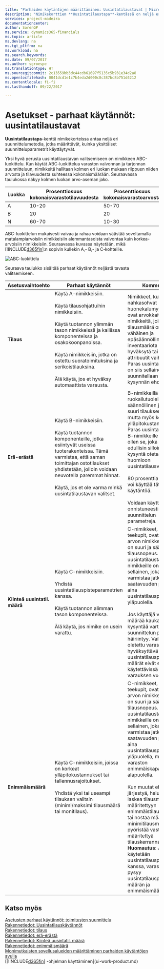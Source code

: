 ```yaml
---
title: "Parhaiden käytäntöjen määrittäminen: Uusintatilaustavat | Microsoft Docs"
description: "Nimikekorttien **Uusintatilaustapa**-kentässä on neljä eri suunnittelumenetelmää, jotka määrittävät, kuinka yksittäiset suunnitteluparametrit käyttäytyvät."
services: project-madeira
documentationcenter: 
author: SorenGP
ms.service: dynamics365-financials
ms.topic: article
ms.devlang: na
ms.tgt_pltfrm: na
ms.workload: na
ms.search.keywords: 
ms.date: 09/07/2017
ms.author: sgroespe
ms.translationtype: HT
ms.sourcegitcommit: 2c13559bb3dc44cdb61697f5135c5b931e34d2a8
ms.openlocfilehash: 0041dcd1e1c7b4eda2d000c8c387bc8b751d4212
ms.contentlocale: fi-fi
ms.lasthandoff: 09/22/2017

---
```

# <a name="setup-best-practices-reordering-policies"></a>Asetukset - parhaat käytännöt: uusintatilaustavat
**Uusintatilaustapa**-kenttä nimikekorteissa antaa neljä eri suunnittelumetodia, jotka määrittävät, kuinka yksittäiset suunnitteluparametrit käyttäytyvät.  

Yksi hyvä perusta uusintatilaustavan valitsemiseen on nimikkeen ABC-luokittelu. Kun käytät ABC-luokittelua varaston valvonnan ja tarjonnan suunnitteluun, nimikkeitä hallitaan kolmen eri luokan mukaan riippuen niiden arvosta ja tilavuudesta suhteessa kokonaismäärään. Seuraavassa taulukossa näkyy kolmen luokan arvo-aseman jako.

|Luokka|Prosenttiosuus kokonaisvarastotilavuudesta|Prosenttiosuus kokonaisvarastoarvosta|
|-----|-----------------------------|----------------------------|
|A|10-20|50-70|
|B|20|20|
|N|60-70|10-30|

ABC-luokittelun mukaisesti vaivaa ja rahaa voidaan säästää soveltamalla matalampiarvoisiin nimikkeisiin alemmantasoista valvontaa kuin korkea-arvoisiin nimikkeisiin. Seuraavassa kuvassa näytetään, mikä [!INCLUDE[d365fin](includes/d365fin_md.md)]:n sopivin kullekin A,- B,- ja C-kohteille.

![ABC-luokittelu](media/abc_classification.png "abc_classification")

Seuraava taulukko sisältää parhaat käytännöt neljästä tavasta valitsemiseen.  

|Asetusvaihtoehto|Parhaat käytännöt|Kommentti|  
|------------------|-------------------|-------------|  
|**Tilaus**|Käytä A-nimikkeisiin.<br /><br /> Käytä tilausohjattuihin nimikkeisiin.<br /><br /> Käytä tuotannon ylimmän tason nimikkeissä ja kalliissa komponenteissa ja osakokoonpanoissa.<br /><br /> Käytä nimikkeisiin, jotka on ostettu suoratoimituksina ja serikoistilauksina.<br /><br /> Älä käytä, jos et hyväksy automaattista varausta.|Nimikkeet, kuten nahkasohvat huonekalumyymälässä, ovat arvokkaita nimikkeitä, joiden tilausmäärä on vähäinen ja epäsäännöllinen, joten inventaariota ei hyväksytä tai vaaditut attribuutit vaihtelevat. Paras uusintatilaustapa on siis sellainen, joka suunnitellaan erityisesti kysynnän ehdoilla.|  
|**Erä-erästä**|Käytä B-nimikkeisiin.<br /><br /> Käytä tuotannon komponenteille, jotka esiintyvät useissa tuoterakenteissa. Tämä varmistaa, että saman toimittajan ostotilaukset yhdistetään, jolloin voidaan neuvotella paremmat hinnat.<br /><br /> Käytä, jos et ole varma minkä uusintatilaustavan valitset.|B-nimikkeillä kuten ruokailutuoleilla, on säännöllinen ja melko suuri tilauksen nopeus, mutta myös korkeat ylläpitokustannukset. Paras uusintatilaustapa B-nimikkeille on näin ollen se, joka on edullisin silloin, kun kysyntä otetaan huomioon uusintatilausvälissä.<br /><br /> 80 prosenttia kohteista voi käyttää tätä käytäntöä.<br /><br /> Voidaan käyttää onnistuneesti ilman suunnittelun parametreja.|  
|**Kiinteä uusintatil. määrä**|Käytä C-nimikkeisiin.<br /><br /> Yhdistä uusintatilauspisteparametrien kanssa.<br /><br /> Käytä tuotannon alimman tason komponenteissa.<br /><br /> Älä käytä, jos nimike on usein varattu.|C-nimikkeet, kuten teekupit, ovat vähäsen arvon nimikkeitä, jolla on suuri ja säännöllinen tilausnopeus. Paras uusintatilaustapa C-nimikkeille on siis sellainen, joka varmistaa jatkuvan saatavuuden pysymällä aina uusintatilauspisteen yläpuolella.<br /><br /> Jos käyttäjä varaa määrää kaukaista kysyntää varten, suunnittelun perusta häiriintyy. Vaikka oletettu varastotaso on hyväksyttävä suhteessa uusintatilauspisteeseen, määrät eivät ehkä ole käytettävissä varauksen vuoksi.|  
|**Enimmäismäärä**|Käytä C-nimikkeisiin, joissa on korkeat ylläpitokustannukset tai tallennusrajoitukset.<br /><br /> Yhdistä yksi tai useampi tilauksen valitsin (minimi/maksimi tilausmäärä tai monitilaus).|C-nimikkeet, kuten teekupit, ovat vähäsen arvon nimikkeitä, jolla on suuri ja säännöllinen tilausnopeus. Paras uusintatilaustapa C-nimikkeille on siis sellainen, joka varmistaa jatkuvan saatavuuden pysymällä aina uusintatilauspisteen yläpuolella, mutta varaston enimmäiskapasiteetin alapuolella.<br /><br /> Kun muutat ehdotettua järjestyä, haluat ehkä laskea tilausmäärää määritettyyn enimmäistilausmäärään tai nostaa määritettyyn minimitilausmäärään tai pyöristää vastaamaan määritettyä tilauskerrannaista. **Huomautus:**  Jos tätä käytetään uusintatilauspisteen kanssa, varaston määrä pysyy uusintatilauspisteen määrän ja enimmäismäärän välillä.|  

## <a name="see-also"></a>Katso myös  
 [Asetusten parhaat käytännöt: toimitusten suunnittelu](setup-best-practices-supply-planning.md)   
 [Rakennetiedot: Uusintatilauskäytännöt](design-details-reordering-policies.md)   
 [Rakennetiedot: tilaus](design-details-order.md)   
 [Rakennetiedot: erä-erästä](design-details-lot-for-lot.md)   
 [Rakennetiedot: Kiinteä uusintatil. määrä](design-details-fixed-reorder-qty.md)   
 [Rakennetiedot: enimmäismäärä](design-details-maximum-qty.md)   
 [Monimutkaisten sovellusalueiden määrittäminen parhaiden käytäntöjen avulla](set-up-complex-application-areas-using-best-practices.md)  
 [[!INCLUDE[d365fin](includes/d365fin_md.md)] -ohjelman käyttäminen](ui-work-product.md)

